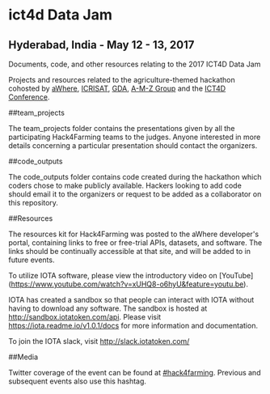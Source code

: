 # ict4d Data Jam
## Hyderabad, India - May 12 - 13, 2017
Documents, code, and other resources relating to the 2017 ICT4D Data Jam


Projects and resources related to the agriculture-themed hackathon cohosted by [aWhere](http://www.awhere.com/), [ICRISAT](http://www.icrisat.org/), [GDA](http://globaldevelopmentanalytics.org/), [A-M-Z Group](http://www.a-m-z.com/) and the [ICT4D Conference](http://www.ict4dconference.org/).

##team_projects

The team_projects folder contains the presentations given by all the participating Hack4Farming teams to the judges. Anyone interested in more details concerning a particular presentation should contact the organizers.

##code_outputs

The code_outputs folder contains code created during the hackathon which coders chose to make publicly available. Hackers looking to add code should email it to the organizers or request to be added as a collaborator on this repository.

##Resources

The resources kit for Hack4Farming was posted to the aWhere developer's portal, containing links to free or free-trial APIs, datasets, and software. The links should be continually accessible at that site, and will be added to in future events.

To utilize IOTA software, please view the introductory video on [YouTube] (https://www.youtube.com/watch?v=xUHQ8-o6hyU&feature=youtu.be).

IOTA has created a sandbox so that people can interact with IOTA without having to download any software.  The sandbox is hosted at http://sandbox.iotatoken.com/api. Please visit https://iota.readme.io/v1.0.1/docs for more information and documentation.

To join the IOTA slack, visit http://slack.iotatoken.com/

##Media

Twitter coverage of the event can be found at [#hack4farming](https://twitter.com/hashtag/hack4farming). Previous and subsequent events also use this hashtag.
